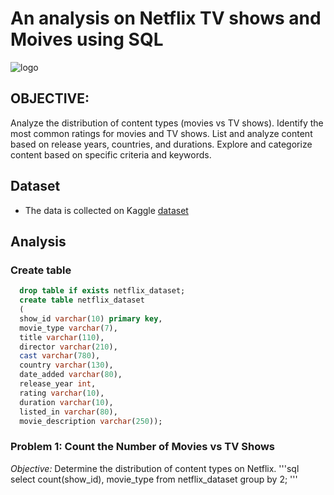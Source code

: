 # An analysis on Netflix TV shows and Moives using SQL 
![logo](https://akm-img-a-in.tosshub.com/indiatoday/images/story/202012/Netflix-New-Feature-Audio-Only_1200x768.jpeg?size=690:388)
## OBJECTIVE: 
Analyze the distribution of content types (movies vs TV shows).
Identify the most common ratings for movies and TV shows.
List and analyze content based on release years, countries, and durations.
Explore and categorize content based on specific criteria and keywords.
## Dataset
- The data is collected on Kaggle [dataset](https://www.kaggle.com/datasets/shivamb/netflix-shows?resource=download)
## Analysis
### Create table
```sql
  drop table if exists netflix_dataset;
  create table netflix_dataset
  (
  show_id varchar(10) primary key,
  movie_type varchar(7),
  title varchar(110),
  director varchar(210),
  cast varchar(780),
  country varchar(130),
  date_added varchar(80),
  release_year int,	
  rating varchar(10),
  duration varchar(10),
  listed_in varchar(80),
  movie_description varchar(250));
```

### Problem 1: Count the Number of Movies vs TV Shows
*Objective:* Determine the distribution of content types on Netflix.
'''sql
  select count(show_id), movie_type from netflix_dataset
  group by 2;
'''


